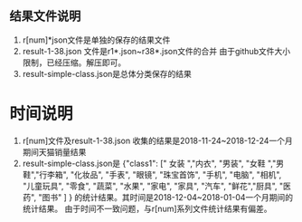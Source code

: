 ﻿## 结果文件说明

1. r[num]*json文件是单独的保存的结果文件
2. result-1-38.json 文件是r1*.json~r38*.json文件的合并
         由于github文件大小限制，已经压缩。解压即可。
3. result-simple-class.json是总体分类保存的结果

# 时间说明

1. r[num]文件及result-1-38.json 收集的结果是2018-11-24~2018-12-24一个月期间天猫销量结果
2. result-simple-class.json是
{"class1": 
	[" 女装 ","内衣", "男装", "女鞋 ","男鞋","行李箱",
     "化妆品", "手表", "眼镜", "珠宝首饰", "手机", "电脑", 
	 "相机", "儿童玩具", "零食", "蔬菜", "水果", "家电", 
	 "家具", "汽车", "鲜花","厨具", "医药", "图书"
	]
}
的统计结果。其时间是2018-12-04~2018-01-04一个月期间的统计结果。
由于时间不一致问题，与r[num]系列文件统计结果有偏差。